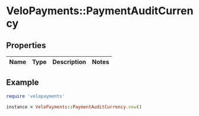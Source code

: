 # VeloPayments::PaymentAuditCurrency

## Properties

| Name | Type | Description | Notes |
| ---- | ---- | ----------- | ----- |

## Example

```ruby
require 'velopayments'

instance = VeloPayments::PaymentAuditCurrency.new()
```

